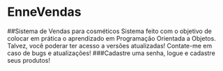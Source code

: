 # EnneVendas
##Sistema de Vendas para cosméticos
Sistema feito com o objetivo  de colocar em prática o aprendizado em Programação Orientada a Objetos. Talvez, você poderar ter acesso a versões atualizadas! Contate-me em caso de bugs e atualizações!
###Cadastre uma senha, logue e cadastre seus produtos! 

